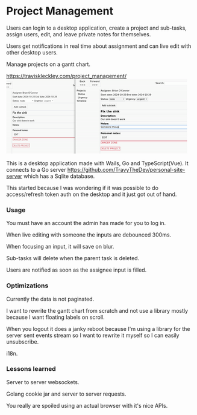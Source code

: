 # Project Management

Users can login to a desktop application, create a project and sub-tasks, assign users, edit, and leave private notes for themselves.

Users get notifications in real time about assignment and can live edit with other desktop users.

Manage projects on a gantt chart.

https://traviskleckley.com/project_management/
![](https://raw.githubusercontent.com/TravyTheDev/personal-site/refs/heads/main/public/images/live-edit.gif)

This is a desktop application made with Wails, Go and TypeScript(Vue).
It connects to a Go server https://github.com/TravyTheDev/personal-site-server which has a Sqlite database.

This started because I was wondering if it was possible to do access/refresh token auth on the desktop and it just got out of hand.

### Usage

You must have an account the admin has made for you to log in. 

When live editing with someone the inputs are debounced 300ms.

When focusing an input, it will save on blur. 

Sub-tasks will delete when the parent task is deleted. 

Users are notified as soon as the assignee input is filled.

### Optimizations 

Currently the data is not paginated.

I want to rewrite the gantt chart from scratch and not use a library mostly because I want floating labels on scroll.

When you logout it does a janky reboot because I'm using a library for the server sent events stream so I want to rewrite it myself so I can easily unsubscribe.

i18n.

### Lessons learned

Server to server websockets. 

Golang cookie jar and server to server requests.

You really are spoiled using an actual browser with it's nice APIs. 
